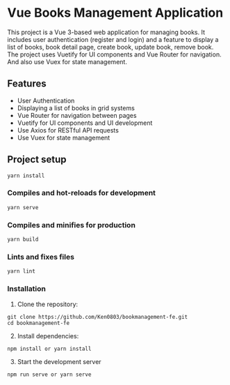 # Vue Books Management Application

This project is a Vue 3-based web application for managing books. It includes user authentication (register and login) and a feature to display a list of books, book detail page, create book, update book, remove book. The project uses Vuetify for UI components and Vue Router for navigation. And also use Vuex for state management.

## Features

- User Authentication
- Displaying a list of books in grid systems
- Vue Router for navigation between pages
- Vuetify for UI components and UI development
- Use Axios for RESTful API requests
- Use Vuex for state management

## Project setup
```
yarn install
```

### Compiles and hot-reloads for development
```
yarn serve
```

### Compiles and minifies for production
```
yarn build
```

### Lints and fixes files
```
yarn lint
```

### Installation
1. Clone the repository:
```
git clone https://github.com/Ken0803/bookmanagement-fe.git
cd bookmanagement-fe
```

2. Install dependencies:
```
npm install or yarn install
```

3. Start the development server
```
npm run serve or yarn serve
```